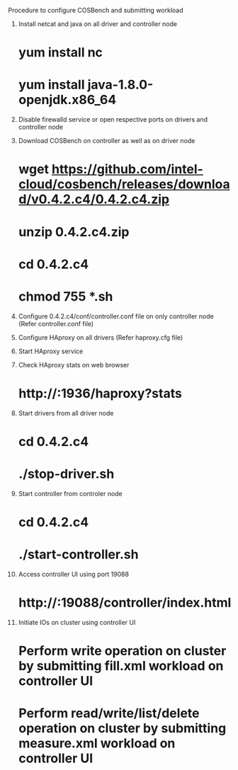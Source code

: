 Procedure to configure COSBench and submitting workload

1. Install netcat and java on all driver and controller node
    # yum install nc
    # yum install java-1.8.0-openjdk.x86_64

2. Disable firewalld service or open respective ports on drivers and controller node
3. Download COSBench on controller as well as on driver node
    # wget https://github.com/intel-cloud/cosbench/releases/download/v0.4.2.c4/0.4.2.c4.zip
    # unzip 0.4.2.c4.zip
    # cd 0.4.2.c4
    # chmod 755 *.sh

4. Configure 0.4.2.c4/conf/controller.conf file on only controller node (Refer controller.conf file)
5. Configure HAproxy on all drivers (Refer haproxy.cfg file)
6. Start HAproxy service
7. Check HAproxy stats on web browser
    # http://<Driver Hostname>:1936/haproxy?stats

8. Start drivers from all driver node
    # cd 0.4.2.c4
    # ./stop-driver.sh

9. Start controller from controler node
    # cd 0.4.2.c4
    # ./start-controller.sh

10. Access controller UI using port 19088
    # http://<Controller Hostname>:19088/controller/index.html

11. Initiate IOs on cluster using controller UI
    # Perform write operation on cluster by submitting fill.xml workload on controller UI
    # Perform read/write/list/delete operation on cluster by submitting measure.xml workload on controller UI
